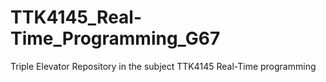 # TTK4145_Real-Time_Programming_G67
Triple Elevator Repository in the subject TTK4145 Real-Time programming
